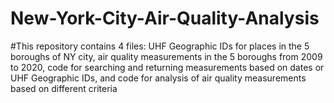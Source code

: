 # New-York-City-Air-Quality-Analysis
#This repository contains 4 files: 
  UHF Geographic IDs for places in the 5 boroughs of NY city, 
  air quality measurements in the 5 boroughs from 2009 to 2020, 
  code for searching and returning measurements based on dates or UHF Geographic IDs, and 
  code for analysis of air quality measurements based on different criteria
